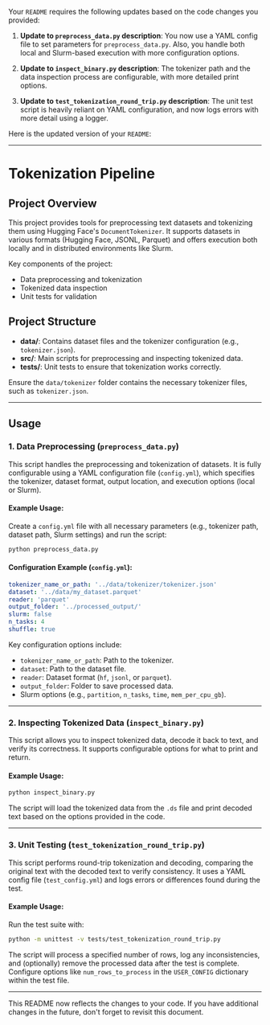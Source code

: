 Your `README` requires the following updates based on the code changes you provided:

1. **Update to `preprocess_data.py` description**: You now use a YAML config file to set parameters for `preprocess_data.py`. Also, you handle both local and Slurm-based execution with more configuration options.

2. **Update to `inspect_binary.py` description**: The tokenizer path and the data inspection process are configurable, with more detailed print options.

3. **Update to `test_tokenization_round_trip.py` description**: The unit test script is heavily reliant on YAML configuration, and now logs errors with more detail using a logger.

Here is the updated version of your `README`:

---

# **Tokenization Pipeline**

## **Project Overview**

This project provides tools for preprocessing text datasets and tokenizing them using Hugging Face's `DocumentTokenizer`. It supports datasets in various formats (Hugging Face, JSONL, Parquet) and offers execution both locally and in distributed environments like Slurm.

Key components of the project:
- Data preprocessing and tokenization
- Tokenized data inspection
- Unit tests for validation

## **Project Structure**

- **data/**: Contains dataset files and the tokenizer configuration (e.g., `tokenizer.json`).
- **src/**: Main scripts for preprocessing and inspecting tokenized data.
- **tests/**: Unit tests to ensure that tokenization works correctly.

Ensure the `data/tokenizer` folder contains the necessary tokenizer files, such as `tokenizer.json`.

---

## **Usage**

### 1. **Data Preprocessing** (`preprocess_data.py`)

This script handles the preprocessing and tokenization of datasets. It is fully configurable using a YAML configuration file (`config.yml`), which specifies the tokenizer, dataset format, output location, and execution options (local or Slurm).

#### **Example Usage:**

Create a `config.yml` file with all necessary parameters (e.g., tokenizer path, dataset path, Slurm settings) and run the script:

```bash
python preprocess_data.py
```

#### **Configuration Example (`config.yml`):**

```yaml
tokenizer_name_or_path: '../data/tokenizer/tokenizer.json'
dataset: '../data/my_dataset.parquet'
reader: 'parquet'
output_folder: '../processed_output/'
slurm: false
n_tasks: 4
shuffle: true
```

Key configuration options include:
- `tokenizer_name_or_path`: Path to the tokenizer.
- `dataset`: Path to the dataset file.
- `reader`: Dataset format (`hf`, `jsonl`, or `parquet`).
- `output_folder`: Folder to save processed data.
- Slurm options (e.g., `partition`, `n_tasks`, `time`, `mem_per_cpu_gb`).

---

### 2. **Inspecting Tokenized Data** (`inspect_binary.py`)

This script allows you to inspect tokenized data, decode it back to text, and verify its correctness. It supports configurable options for what to print and return.

#### **Example Usage:**

```bash
python inspect_binary.py
```

The script will load the tokenized data from the `.ds` file and print decoded text based on the options provided in the code.

---

### 3. **Unit Testing** (`test_tokenization_round_trip.py`)

This script performs round-trip tokenization and decoding, comparing the original text with the decoded text to verify consistency. It uses a YAML config file (`test_config.yml`) and logs errors or differences found during the test.

#### **Example Usage:**

Run the test suite with:

```bash
python -m unittest -v tests/test_tokenization_round_trip.py
```

The script will process a specified number of rows, log any inconsistencies, and (optionally) remove the processed data after the test is complete. Configure options like `num_rows_to_process` in the `USER_CONFIG` dictionary within the test file.

---

This README now reflects the changes to your code. If you have additional changes in the future, don't forget to revisit this document.